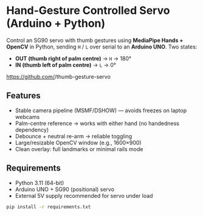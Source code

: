 # Hand-Gesture Controlled Servo (Arduino + Python)

Control an SG90 servo with thumb gestures using **MediaPipe Hands + OpenCV** in Python, sending `H` / `L` over serial to an **Arduino UNO**. Two states:
- **OUT (thumb right of palm centre)** → `H` → 180°
- **IN (thumb left of palm centre)** → `L` → 0°

https://github.com/<MuhammadQutab>/thumb-gesture-servo

## Features
- Stable camera pipeline (MSMF/DSHOW) — avoids freezes on laptop webcams
- Palm-centre reference → works with either hand (no handedness dependency)
- Debounce + neutral re-arm → reliable toggling
- Large/resizable OpenCV window (e.g., 1600×900)
- Clean overlay: full landmarks or minimal rails mode

## Requirements
- Python 3.11 (64-bit)
- Arduino UNO + SG90 (positional) servo
- External 5V supply recommended for servo under load

```bash
pip install -r requirements.txt
